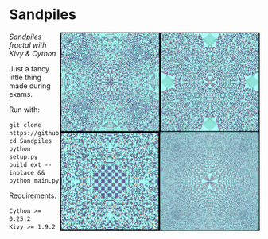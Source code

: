 Sandpiles
=========

<img align="right" height="400" src="https://raw.githubusercontent.com/KeyWeeUsr/Sandpiles/master/screenshot.png"/>

_Sandpiles fractal with Kivy & Cython_

Just a fancy little thing made during exams.

Run with:

    git clone https://github.com/KeyWeeUsr/Sandpiles
    cd Sandpiles
    python setup.py build_ext --inplace && python main.py

Requirements:

    Cython >= 0.25.2
    Kivy >= 1.9.2
